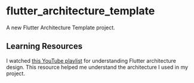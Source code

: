 # flutter_architecture_template

A new Flutter Architecture Template project.


## Learning Resources

I watched [this YouTube playlist](https://www.youtube.com/playlist?list=PL1k5oWAuBhgUAFNvxdF6wIuC9cfvN5PrZ) for understanding Flutter architecture design. This resource helped me understand the architecture I used in my project.
